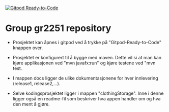 [![Gitpod Ready-to-Code](https://img.shields.io/badge/Gitpod-Ready--to--Code-blue?logo=gitpod)](https://gitpod.stud.ntnu.no/#https://gitlab.stud.idi.ntnu.no/it1901/groups-2022/gr2251/gr2251.git)

# Group gr2251 repository 
 
- Prosjektet kan åpnes i gitpod ved å trykke på "Gitpod-Ready-to-Code" knappen over.


- Prosjektet er konfigurert til å bygge med maven. Dette vil si at man kan kjøre applikasjonen ved "mvn javafx:run" og kjøre testene ved "mvn test.


- I mappen docs ligger de ulike dokumentasjonene for hver innlevering (release1, release2,...).


- Selve kodingsprosjektet ligger i mappen "clothingStorage". Inne i denne ligger også en readme-fil som beskriver hva appen handler om og hva den ment å gjøre.